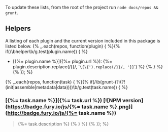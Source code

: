 To update these lists, from the root of the project run `node docs/repos && grunt`.

## Helpers
A listing of each plugin and the current version included in this package is listed below.
{% _.each(repos, function(plugin) { %}{% if(/\bhelper\b/g.test(plugin.name)) { %}
+ [{%= plugin.name %}]({%= plugin.url %}): {%= plugin.description.replace(/\{\{/, '`\{\{').replace(/}}/, '}}`') %} {% } %} {% }); %}

{% _.each(repos, function(task) { %}{% if(/\b(grunt-(?:(?!(init|assemble|metadata|data))))\b/g.test(task.name)) { %}

### [{%= task.name %}]({%= task.url %}) [![NPM version](https://badge.fury.io/js/{%= task.name %}.png)](http://badge.fury.io/js/{%= task.name %})
> {%= task.description %} {% } %} {% }); %}


